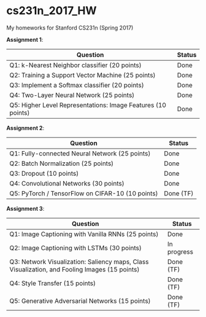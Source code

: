 # cs231n_2017_HW
My homeworks for Stanford CS231n (Spring 2017)

**Assignment 1**:

| Question | Status|
|---------------------|-------------------|
| Q1: k-Nearest Neighbor classifier (20 points) | Done |
| Q2: Training a Support Vector Machine (25 points) | Done |
| Q3: Implement a Softmax classifier (20 points) | Done |
| Q4: Two-Layer Neural Network (25 points) | Done |
| Q5: Higher Level Representations: Image Features (10 points) | Done |

**Assignment 2**:

| Question | Status|
|---------------------|-------------------|
| Q1: Fully-connected Neural Network (25 points) | Done |
| Q2: Batch Normalization (25 points) | Done |
| Q3: Dropout (10 points) | Done |
| Q4: Convolutional Networks (30 points) | Done |
| Q5: PyTorch / TensorFlow on CIFAR-10 (10 points) | Done (TF) |

**Assignment 3**:

| Question | Status|
|---------------------|-------------------|
| Q1: Image Captioning with Vanilla RNNs (25 points) | Done |
| Q2: Image Captioning with LSTMs (30 points) | In progress |
| Q3: Network Visualization: Saliency maps, Class Visualization, and Fooling Images (15 points) | Done (TF) |
| Q4: Style Transfer (15 points) | Done (TF) |
| Q5: Generative Adversarial Networks (15 points) | Done (TF) |
